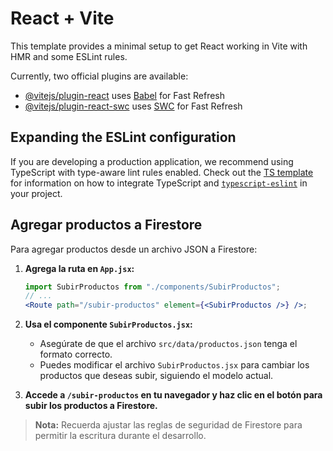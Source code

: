 # React + Vite

This template provides a minimal setup to get React working in Vite with HMR and some ESLint rules.

Currently, two official plugins are available:

- [@vitejs/plugin-react](https://github.com/vitejs/vite-plugin-react/blob/main/packages/plugin-react) uses [Babel](https://babeljs.io/) for Fast Refresh
- [@vitejs/plugin-react-swc](https://github.com/vitejs/vite-plugin-react/blob/main/packages/plugin-react-swc) uses [SWC](https://swc.rs/) for Fast Refresh

## Expanding the ESLint configuration

If you are developing a production application, we recommend using TypeScript with type-aware lint rules enabled. Check out the [TS template](https://github.com/vitejs/vite/tree/main/packages/create-vite/template-react-ts) for information on how to integrate TypeScript and [`typescript-eslint`](https://typescript-eslint.io) in your project.

## Agregar productos a Firestore

Para agregar productos desde un archivo JSON a Firestore:

1. **Agrega la ruta en `App.jsx`:**

   ```jsx
   import SubirProductos from "./components/SubirProductos";
   // ...
   <Route path="/subir-productos" element={<SubirProductos />} />;
   ```

2. **Usa el componente `SubirProductos.jsx`:**

   - Asegúrate de que el archivo `src/data/productos.json` tenga el formato correcto.
   - Puedes modificar el archivo `SubirProductos.jsx` para cambiar los productos que deseas subir, siguiendo el modelo actual.

3. **Accede a `/subir-productos` en tu navegador y haz clic en el botón para subir los productos a Firestore.**

> **Nota:** Recuerda ajustar las reglas de seguridad de Firestore para permitir la escritura durante el desarrollo.
